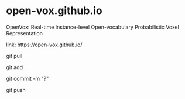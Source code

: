 # open-vox.github.io
OpenVox: Real-time Instance-level Open-vocabulary Probabilistic Voxel Representation

link: https://open-vox.github.io/

git pull

git add .

git commit -m "?"

git push